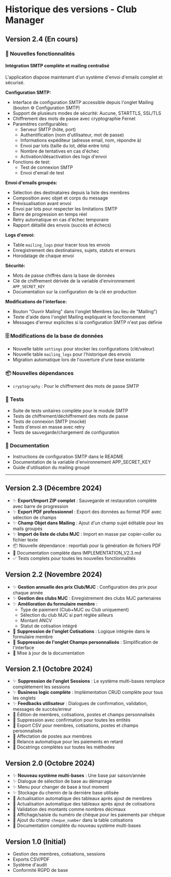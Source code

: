 # Historique des versions - Club Manager

## Version 2.4 (En cours)

### 🚀 Nouvelles fonctionnalités

#### **Intégration SMTP complète et mailing centralisé**

L'application dispose maintenant d'un système d'envoi d'emails complet et sécurisé.

**Configuration SMTP:**
- Interface de configuration SMTP accessible depuis l'onglet Mailing (bouton ⚙ Configuration SMTP)
- Support de plusieurs modes de sécurité: Aucune, STARTTLS, SSL/TLS
- Chiffrement des mots de passe avec cryptographie Fernet
- Paramètres configurables:
  - Serveur SMTP (hôte, port)
  - Authentification (nom d'utilisateur, mot de passe)
  - Informations expéditeur (adresse email, nom, répondre à)
  - Envoi par lots (taille du lot, délai entre lots)
  - Nombre de tentatives en cas d'échec
  - Activation/désactivation des logs d'envoi
- Fonctions de test:
  - Test de connexion SMTP
  - Envoi d'email de test

**Envoi d'emails groupés:**
- Sélection des destinataires depuis la liste des membres
- Composition avec objet et corps du message
- Prévisualisation avant envoi
- Envoi par lots pour respecter les limitations SMTP
- Barre de progression en temps réel
- Retry automatique en cas d'échec temporaire
- Rapport détaillé des envois (succès et échecs)

**Logs d'envoi:**
- Table `mailing_logs` pour tracer tous les envois
- Enregistrement des destinataires, sujets, statuts et erreurs
- Horodatage de chaque envoi

**Sécurité:**
- Mots de passe chiffrés dans la base de données
- Clé de chiffrement dérivée de la variable d'environnement `APP_SECRET_KEY`
- Documentation sur la configuration de la clé en production

**Modifications de l'interface:**
- Bouton "Ouvrir Mailing" dans l'onglet Membres (au lieu de "Mailing")
- Texte d'aide dans l'onglet Mailing expliquant le fonctionnement
- Messages d'erreur explicites si la configuration SMTP n'est pas définie

### 🗄️ Modifications de la base de données

- Nouvelle table `settings` pour stocker les configurations (clé/valeur)
- Nouvelle table `mailing_logs` pour l'historique des envois
- Migration automatique lors de l'ouverture d'une base existante

### 📦 Nouvelles dépendances

- `cryptography` : Pour le chiffrement des mots de passe SMTP

### 🧪 Tests

- Suite de tests unitaires complète pour le module SMTP
- Tests de chiffrement/déchiffrement des mots de passe
- Tests de connexion SMTP (mocké)
- Tests d'envoi en masse avec retry
- Tests de sauvegarde/chargement de configuration

### 📝 Documentation

- Instructions de configuration SMTP dans le README
- Documentation de la variable d'environnement APP_SECRET_KEY
- Guide d'utilisation du mailing groupé

---

## Version 2.3 (Décembre 2024)
- ✨ **Export/Import ZIP complet** : Sauvegarde et restauration complète avec barre de progression
- ✨ **Export PDF professionnel** : Export des données au format PDF avec sélection de champs
- ✨ **Champ Objet dans Mailing** : Ajout d'un champ sujet éditable pour les mails groupés
- ✨ **Import de liste de clubs MJC** : Import en masse par copier-coller ou fichier texte
- 📦 Nouvelle dépendance : reportlab pour la génération de fichiers PDF
- 📝 Documentation complète dans IMPLEMENTATION_V2.3.md
- ✅ Tests complets pour toutes les nouvelles fonctionnalités

## Version 2.2 (Novembre 2024)
- ✨ **Gestion annuelle des prix Club/MJC** : Configuration des prix pour chaque année
- ✨ **Gestion des clubs MJC** : Enregistrement des clubs MJC partenaires
- ✨ **Amélioration du formulaire membre** : 
  - Type de paiement (Club+MJC ou Club uniquement)
  - Sélection du club MJC si part réglée ailleurs
  - Montant ANCV
  - Statut de cotisation intégré
- 🔧 **Suppression de l'onglet Cotisations** : Logique intégrée dans le formulaire membre
- 🔧 **Suppression de l'onglet Champs personnalisés** : Simplification de l'interface
- 📝 Mise à jour de la documentation

## Version 2.1 (Octobre 2024)
- ✨ **Suppression de l'onglet Sessions** : Le système multi-bases remplace complètement les sessions
- ✨ **Business logic complète** : Implémentation CRUD complète pour tous les onglets
- ✨ **Feedbacks utilisateur** : Dialogues de confirmation, validation, messages de succès/erreur
- 🔧 Édition de membres, cotisations, postes et champs personnalisés
- 🔧 Suppression avec confirmation pour toutes les entités
- 🔧 Export CSV pour membres, cotisations, postes et champs personnalisés
- 🔧 Affectation de postes aux membres
- 🔧 Relance automatique pour les paiements en retard
- 📝 Docstrings complètes sur toutes les méthodes

## Version 2.0 (Octobre 2024)
- ✨ **Nouveau système multi-bases** : Une base par saison/année
- ✨ Dialogue de sélection de base au démarrage
- ✨ Menu pour changer de base à tout moment
- ✨ Stockage du chemin de la dernière base utilisée
- 🔧 Actualisation automatique des tableaux après ajout de membres
- 🔧 Actualisation automatique des tableaux après ajout de cotisations
- 🔧 Validation des montants comme nombres décimaux
- 🔧 Affichage/saisie du numéro de chèque pour les paiements par chèque
- 🔧 Ajout du champ `cheque_number` dans la table cotisations
- 📝 Documentation complète du nouveau système multi-bases

## Version 1.0 (Initial)
- Gestion des membres, cotisations, sessions
- Exports CSV/PDF
- Système d'audit
- Conformité RGPD de base
